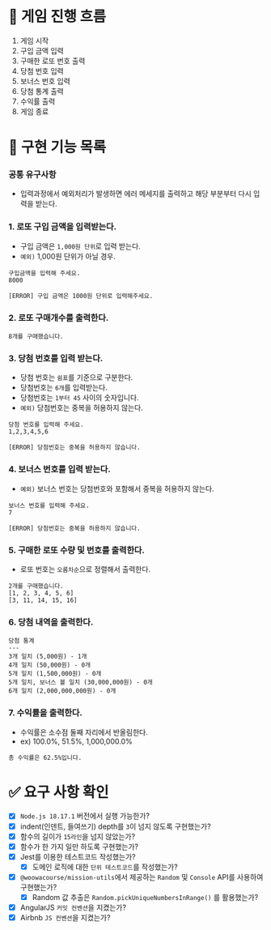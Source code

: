 # 📝 게임 진행 흐름

1. 게임 시작
2. 구입 금액 입력
3. 구매한 로또 번호 출력
4. 당첨 번호 입력
5. 보너스 번호 입력
6. 당첨 통계 출력
7. 수익률 출력
8. 게임 종료

# 📌 구현 기능 목록

### 공통 유구사항
- 입력과정에서 예외처리가 발생하면 에러 메세지를 출력하고 해당 부분부터 다시 입력을 받는다.

### 1. 로또 구입 금액을 입력받는다.

- 구입 금액은 `1,000원 단위`로 입력 받는다.
- `예외)` 1,000원 단위가 아닐 경우.

```
구입금액을 입력해 주세요.
8000

[ERROR] 구입 금액은 1000원 단위로 입력해주세요.
```

### 2. 로또 구매개수를 출력한다.
```
8개를 구매했습니다.
```

### 3. 당첨 번호를 입력 받는다.

- 당첨 번호는 `쉼표`를 기준으로 구분한다.
- 당첨번호는 `6개`를 입력받는다.
- 당첨번호는 `1부터 45` 사이의 숫자입니다.
- `예외)` 당첨번호는 중복을 허용하지 않는다.

```
당첨 번호를 입력해 주세요.
1,2,3,4,5,6

[ERROR] 당첨번호는 중복을 허용하지 않습니다.
```

### 4. 보너스 번호를 입력 받는다.

- `예외)` 보너스 번호는 당첨번호와 포함해서 중복을 허용하지 않는다.

```
보너스 번호를 입력해 주세요.
7

[ERROR] 당첨번호는 중복을 허용하지 않습니다.
```

### 5. 구매한 로또 수량 및 번호를 출력한다.

- 로또 번호는 `오름차순`으로 정렬해서 출력한다.

```
2개를 구매했습니다.
[1, 2, 3, 4, 5, 6]
[3, 11, 14, 15, 16]
```

### 6. 당첨 내역을 출력한다.

```
당첨 통계
---
3개 일치 (5,000원) - 1개
4개 일치 (50,000원) - 0개
5개 일치 (1,500,000원) - 0개
5개 일치, 보너스 볼 일치 (30,000,000원) - 0개
6개 일치 (2,000,000,000원) - 0개
```

### 7. 수익률을 출력한다.

- 수익률은 소수점 둘째 자리에서 반올림한다.
- ex) 100.0%, 51.5%, 1,000,000.0%

```
총 수익률은 62.5%입니다.
```

# ✅ 요구 사항 확인

- [x]  `Node.js 18.17.1` 버전에서 실행 가능한가?
- [x]  indent(인덴트, 들여쓰기) depth를 `3`이 넘지 않도록 구현했는가?
- [x]  함수의 길이가 `15라인`을 넘지 않았는가?
- [x]  함수가 한 가지 일만 하도록 구현했는가?
- [x]  Jest를 이용한 테스트코드 작성했는가?
    - [x]  도메인 로직에 대한 `단위 테스트코드`를 작성했는가?
- [x]  `@woowacourse/mission-utils`에서 제공하는 `Random` 및 `Console` API를 사용하여 구현했는가?
    - [x]  Random 값 추출은 `Random.pickUniqueNumbersInRange()` 를 활용했는가?
- [x]  AngularJS `커밋 컨벤션`을 지켰는가?
- [x]  Airbnb `JS 컨벤션`을 지켰는가?